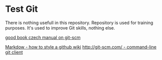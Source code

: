 # Test Git

There is nothing usefull in this repository.
Repository is used for training purposes.
It's used to improve Git skills, nothing else.

[good book czech manual on git-scm](https://git-scm.com/book/cs/v1/)

[Markdow - how to style a github wiki](https://guides.github.com/features/mastering-markdown/)
[http://git-scm.com/ - command-line git client](https://git-scm.com/)


